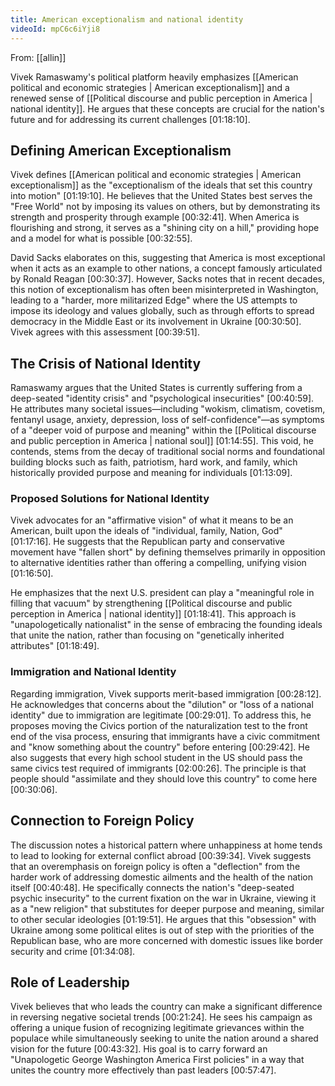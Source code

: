 ```yaml
---
title: American exceptionalism and national identity
videoId: mpC6c6iYji8
---
```


From: [[allin]] <br/> 

Vivek Ramaswamy's political platform heavily emphasizes [[American political and economic strategies | American exceptionalism]] and a renewed sense of [[Political discourse and public perception in America | national identity]]. He argues that these concepts are crucial for the nation's future and for addressing its current challenges <a class="yt-timestamp" data-t="01:18:10">[01:18:10]</a>.

## Defining American Exceptionalism
Vivek defines [[American political and economic strategies | American exceptionalism]] as the "exceptionalism of the ideals that set this country into motion" <a class="yt-timestamp" data-t="01:19:10">[01:19:10]</a>. He believes that the United States best serves the "Free World" not by imposing its values on others, but by demonstrating its strength and prosperity through example <a class="yt-timestamp" data-t="00:32:41">[00:32:41]</a>. When America is flourishing and strong, it serves as a "shining city on a hill," providing hope and a model for what is possible <a class="yt-timestamp" data-t="00:32:55">[00:32:55]</a>.

David Sacks elaborates on this, suggesting that America is most exceptional when it acts as an example to other nations, a concept famously articulated by Ronald Reagan <a class="yt-timestamp" data-t="00:30:37">[00:30:37]</a>. However, Sacks notes that in recent decades, this notion of exceptionalism has often been misinterpreted in Washington, leading to a "harder, more militarized Edge" where the US attempts to impose its ideology and values globally, such as through efforts to spread democracy in the Middle East or its involvement in Ukraine <a class="yt-timestamp" data-t="00:30:50">[00:30:50]</a>. Vivek agrees with this assessment <a class="yt-timestamp" data-t="00:39:51">[00:39:51]</a>.

## The Crisis of National Identity
Ramaswamy argues that the United States is currently suffering from a deep-seated "identity crisis" and "psychological insecurities" <a class="yt-timestamp" data-t="00:40:59">[00:40:59]</a>. He attributes many societal issues—including "wokism, climatism, covetism, fentanyl usage, anxiety, depression, loss of self-confidence"—as symptoms of a "deeper void of purpose and meaning" within the [[Political discourse and public perception in America | national soul]] <a class="yt-timestamp" data-t="01:14:55">[01:14:55]</a>. This void, he contends, stems from the decay of traditional social norms and foundational building blocks such as faith, patriotism, hard work, and family, which historically provided purpose and meaning for individuals <a class="yt-timestamp" data-t="01:13:09">[01:13:09]</a>.

### Proposed Solutions for National Identity
Vivek advocates for an "affirmative vision" of what it means to be an American, built upon the ideals of "individual, family, Nation, God" <a class="yt-timestamp" data-t="01:17:16">[01:17:16]</a>. He suggests that the Republican party and conservative movement have "fallen short" by defining themselves primarily in opposition to alternative identities rather than offering a compelling, unifying vision <a class="yt-timestamp" data-t="01:16:50">[01:16:50]</a>.

He emphasizes that the next U.S. president can play a "meaningful role in filling that vacuum" by strengthening [[Political discourse and public perception in America | national identity]] <a class="yt-timestamp" data-t="01:18:41">[01:18:41]</a>. This approach is "unapologetically nationalist" in the sense of embracing the founding ideals that unite the nation, rather than focusing on "genetically inherited attributes" <a class="yt-timestamp" data-t="01:18:49">[01:18:49]</a>.

### Immigration and National Identity
Regarding immigration, Vivek supports merit-based immigration <a class="yt-timestamp" data-t="00:28:12">[00:28:12]</a>. He acknowledges that concerns about the "dilution" or "loss of a national identity" due to immigration are legitimate <a class="yt-timestamp" data-t="00:29:01">[00:29:01]</a>. To address this, he proposes moving the Civics portion of the naturalization test to the front end of the visa process, ensuring that immigrants have a civic commitment and "know something about the country" before entering <a class="yt-timestamp" data-t="00:29:42">[00:29:42]</a>. He also suggests that every high school student in the US should pass the same civics test required of immigrants <a class="yt-timestamp" data-t="02:00:26">[02:00:26]</a>. The principle is that people should "assimilate and they should love this country" to come here <a class="yt-timestamp" data-t="00:30:06">[00:30:06]</a>.

## Connection to Foreign Policy
The discussion notes a historical pattern where unhappiness at home tends to lead to looking for external conflict abroad <a class="yt-timestamp" data-t="00:39:34">[00:39:34]</a>. Vivek suggests that an overemphasis on foreign policy is often a "deflection" from the harder work of addressing domestic ailments and the health of the nation itself <a class="yt-timestamp" data-t="00:40:48">[00:40:48]</a>. He specifically connects the nation's "deep-seated psychic insecurity" to the current fixation on the war in Ukraine, viewing it as a "new religion" that substitutes for deeper purpose and meaning, similar to other secular ideologies <a class="yt-timestamp" data-t="01:19:51">[01:19:51]</a>. He argues that this "obsession" with Ukraine among some political elites is out of step with the priorities of the Republican base, who are more concerned with domestic issues like border security and crime <a class="yt-timestamp" data-t="01:34:08">[01:34:08]</a>.

## Role of Leadership
Vivek believes that who leads the country can make a significant difference in reversing negative societal trends <a class="yt-timestamp" data-t="00:21:24">[00:21:24]</a>. He sees his campaign as offering a unique fusion of recognizing legitimate grievances within the populace while simultaneously seeking to unite the nation around a shared vision for the future <a class="yt-timestamp" data-t="00:43:32">[00:43:32]</a>. His goal is to carry forward an "Unapologetic George Washington America First policies" in a way that unites the country more effectively than past leaders <a class="yt-timestamp" data-t="00:57:47">[00:57:47]</a>.